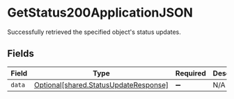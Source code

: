 # GetStatus200ApplicationJSON

Successfully retrieved the specified object's status updates.


## Fields

| Field                                                                                | Type                                                                                 | Required                                                                             | Description                                                                          |
| ------------------------------------------------------------------------------------ | ------------------------------------------------------------------------------------ | ------------------------------------------------------------------------------------ | ------------------------------------------------------------------------------------ |
| `data`                                                                               | [Optional[shared.StatusUpdateResponse]](../../models/shared/statusupdateresponse.md) | :heavy_minus_sign:                                                                   | N/A                                                                                  |